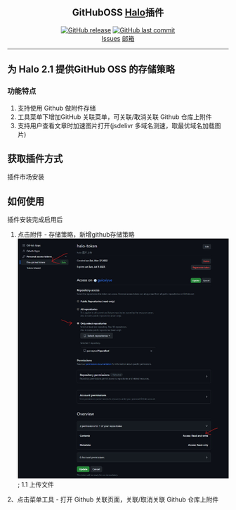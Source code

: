 <H2 align="center">GitHubOSS <a href="https://github.com/halo-dev/halo#">Halo</a>插件</H2>

<p align="center">
<a href="https://github.com/guicaiyue/plugin-githuboss/releases"><img alt="GitHub release" src="https://img.shields.io/github/release/AirboZH/plugin-uposs.svg?style=flat-square&include_prereleases" /></a>
<a href="https://github.com/guicaiyue/plugin-githuboss/commits"><img alt="GitHub last commit" src="https://img.shields.io/github/last-commit/AirboZH/plugin-uposs.svg?style=flat-square" /></a>
<br />
<a href="https://github.com/guicaiyue/plugin-githuboss/issues">Issues</a>
<a href="mailto:2941328431@qq.com">邮箱</a>
</p>

------------------------------

## **为 Halo 2.1 提供GitHub OSS 的存储策略**

### 功能特点
1. 支持使用 Github 做附件存储
2. 工具菜单下增加GitHub 关联菜单，可关联/取消关联 Github 仓库上附件
4. 支持用户查看文章时加速图片打开(jsdelivr 多域名测速，取最优域名加载图片)

## 获取插件方式
插件市场安装

## 如何使用
插件安装完成启用后
1. 点击附件 - 存储策略，新增github存储策略
   ![token获取方式](./token获取方式.jpg);
   1.1 上传文件

2、点击菜单工具 - 打开 Github 关联页面，关联/取消关联 Github 仓库上附件